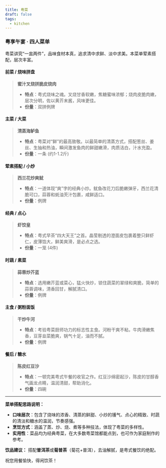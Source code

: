 ```yaml
---
title: 粤菜
draft: false
tags:
  - kitchen
---
```


### **粤享午宴 · 四人菜单**

粤菜讲究“一盅两件”，品味食材本真，追求清中求鲜、淡中求美。本菜单荤素搭配，层次丰富。

#### **前菜 / 烧味拼盘**
>
> **蜜汁叉烧拼脆皮烧肉**
>
> * **特点**：粤式烧味之魂。叉烧甘香软嫩，焦糖蜜味浓郁；烧肉皮脆肉嫩，层次分明，佐以黄芥末酱，风味更佳。
> * **份量**：双拼例牌

#### **主菜 / 大菜**
>
> **清蒸海鲈鱼**
>
> * **特点**：粤菜对“鲜”的最高致敬。以最简单的清蒸方式，搭配葱丝、姜丝、生抽和热油，瞬间激发鱼肉的鲜甜嫩滑，肉质洁白，汁水充盈。
> * **份量**：一条 (约1-1.2斤)

#### **荤素搭配 / 小炒**
>
> **西兰花炒爽鱿**
>
> * **特点**：一道体现“爽”字的经典小炒。鱿鱼改花刀后脆嫩弹牙，西兰花清脆可口，蒜蓉和蚝油芡汁包裹，咸鲜适口。
> * **份量**：例牌

#### **经典 / 点心**
>
> **虾饺皇**
>
> * **特点**：粤式早茶“四大天王”之首。晶莹剔透的澄面皮包裹着整只鲜虾仁，皮薄馅大，鲜美爽滑，是必点之选。
> * **份量**：一笼 (4件)

#### **时蔬 / 素菜**
>
> **蒜蓉炒芥蓝**
>
> * **特点**：选用嫩芥蓝或菜心，猛火快炒，锁住蔬菜的翠绿和爽脆，简单的蒜蓉调味，清香回甘，解腻清口。
> * **份量**：例牌

#### **主食 / 粥粉面饭**
>
> **干炒牛河**
>
> * **特点**：考验粤菜厨师功力的标志性主食。河粉干爽不粘，牛肉滑嫩焦香，豆芽韭菜脆爽，锅气十足，油而不腻。
> * **份量**：例牌

#### **餐后 / 糖水**
>
> **陈皮红豆沙**
>
> * **特点**：一顿完美粤式午餐的收官之作。红豆沙绵密起沙，陈皮的甘醇香气画龙点睛，温润清甜，帮助消化。
> * **份量**：四碗

---

**菜单搭配思路说明：**

* **口味层次**：包含了烧味的浓香、清蒸的鲜甜、小炒的镬气、点心的精致、时蔬的清淡和糖水的温润，节奏感强。
* **烹饪方式**：涵盖了蒸、炒、烧、煮等多种技法，体现了粤菜的多样性。
* **实用性**：菜品均为经典粤菜，在大多数粤菜馆都能点到，也可作为家庭制作的参考。

**饮品建议：**
搭配**普洱茶**或**菊普茶**（菊花+普洱），去油解腻，是粤式餐饮的绝配。

祝您用餐愉快，得闲饮茶！
